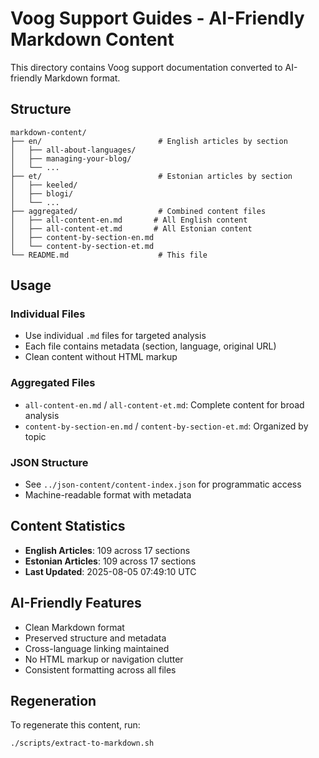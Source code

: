# Voog Support Guides - AI-Friendly Markdown Content

This directory contains Voog support documentation converted to AI-friendly Markdown format.

## Structure

```
markdown-content/
├── en/                          # English articles by section
│   ├── all-about-languages/
│   ├── managing-your-blog/
│   └── ...
├── et/                          # Estonian articles by section
│   ├── keeled/
│   ├── blogi/
│   └── ...
├── aggregated/                  # Combined content files
│   ├── all-content-en.md       # All English content
│   ├── all-content-et.md       # All Estonian content
│   ├── content-by-section-en.md
│   └── content-by-section-et.md
└── README.md                    # This file
```

## Usage

### Individual Files
- Use individual `.md` files for targeted analysis
- Each file contains metadata (section, language, original URL)
- Clean content without HTML markup

### Aggregated Files
- `all-content-en.md` / `all-content-et.md`: Complete content for broad analysis
- `content-by-section-en.md` / `content-by-section-et.md`: Organized by topic

### JSON Structure
- See `../json-content/content-index.json` for programmatic access
- Machine-readable format with metadata

## Content Statistics

- **English Articles**:      109 across       17 sections
- **Estonian Articles**:      109 across       17 sections
- **Last Updated**: 2025-08-05 07:49:10 UTC

## AI-Friendly Features

- Clean Markdown format
- Preserved structure and metadata
- Cross-language linking maintained
- No HTML markup or navigation clutter
- Consistent formatting across all files

## Regeneration

To regenerate this content, run:
```bash
./scripts/extract-to-markdown.sh
```

